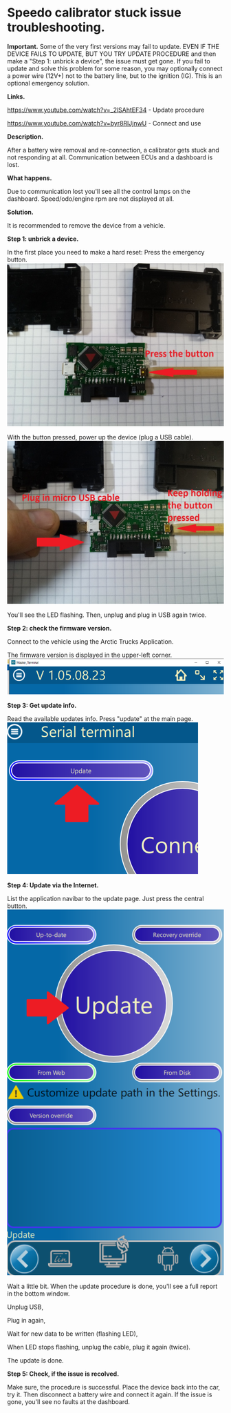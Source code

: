 # Speedo calibrator stuck issue troubleshooting.


**Important.**
Some of the very first versions may fail to update.
EVEN IF THE DEVICE FAILS TO UPDATE, BUT YOU TRY UPDATE PROCEDURE and then make a "Step 1: unbrick a device", the issue must get gone.
If you fail to update and solve this problem for some reason, you may optionally connect a power wire (12V+) not to the battery line, but to the ignition (IG). This is an optional emergency solution.

**Links.**

https://www.youtube.com/watch?v=_2lSAhtEF34   - Update procedure

https://www.youtube.com/watch?v=byr8RlJjnwU   - Connect and use



**Description.**

After a battery wire removal and re-connection, a calibrator gets stuck and not responding at all.
Communication between ECUs and a dashboard is lost.


**What happens.**

Due to communication lost you'll see all the control lamps on the dashboard.
Speed/odo/engine rpm are not displayed at all.


**Solution.**

It is recommended to remove the device from a vehicle.

**Step 1: unbrick a device.**

In the first place you need to make a hard reset:
Press the emergency button.
![Work_explanation](IMG_20231129_140925.jpg)

With the button pressed, power up the device (plug a USB cable).
![Work_explanation](IMG_20231129_140948.jpg)

You'll see the LED flashing.
Then, unplug and plug in USB again twice.

**Step 2: check the firmware version.**

Connect to the vehicle using the Arctic Trucks Application.

The firmware version is displayed in the upper-left corner.
![Work_explanation](vers.png)


**Step 3: Get update info.**

Read the available updates info. Press "update" at the main page.
![Work_explanation](vers2.png)

**Step 4: Update via the Internet.**

List the application navibar to the update page.
Just press the central button.
![Work_explanation](vers3.png)

Wait a little bit. When the update procedure is done, you'll see a full report in the bottom window.

Unplug USB,

Plug in again,

Wait for new data to be written (flashing LED),

When LED stops flashing, unplug the cable, plug it again (twice).

The update is done.



**Step 5: Check, if the issue is recolved.**

Make sure, the procedure is successful.
Place the device back into the car, try it.
Then disconnect a battery wire and connect it again.
If the issue is gone, you'll see no faults at the dashboard.



